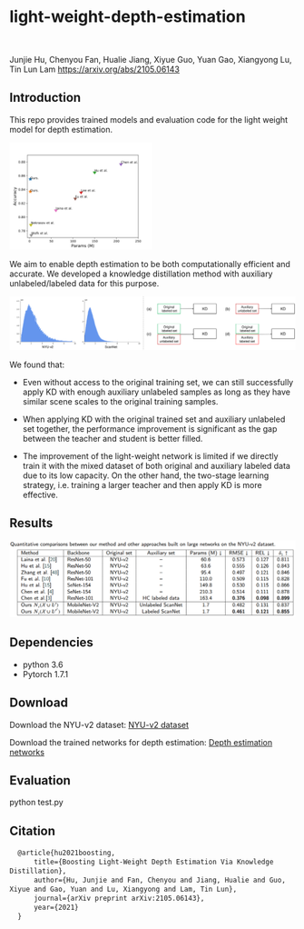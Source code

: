 # light-weight-depth-estimation
<br>

Junjie Hu, Chenyou Fan, Hualie Jiang, Xiyue Guo, Yuan Gao, Xiangyong Lu, Tin Lun Lam https://arxiv.org/abs/2105.06143


Introduction
-
This repo provides trained models and evaluation code for the light weight model for depth estimation. 

<p align="left">
 <img src="figs/para-accu.png" alt="photo not available" width="50%" height="50%">
</p>

We aim to enable depth estimation to be both computationally efficient and accurate.
We developed a knowledge distillation method with auxiliary unlabeled/labeled data for this purpose.  
<p align="center">
	<img src="figs/method.png" alt="photo not available">
</p>

We found that:
+  Even without access to the original training set, we can still successfully apply KD with enough auxiliary unlabeled samples as long as they have similar scene scales to the original training samples. 
  
+  When applying KD with the original trained set and auxiliary unlabeled set together, the performance improvement is significant as the gap between the teacher and student is better filled.
 
+  The improvement of the light-weight network is limited if we directly train it with the mixed dataset of both original and auxiliary labeled data due to its low capacity. On the other hand, the two-stage learning strategy, i.e. training a larger teacher and then apply KD is more effective.

Results
-
<p align="center">
	<img src="figs/results.png" alt="photo not available"">
</p>

Dependencies
-
+ python 3.6<br>
+ Pytorch 1.7.1<br>


Download
-
Download the NYU-v2 dataset: [NYU-v2 dataset](https://drive.google.com/file/d/1WoOZOBpOWfmwe7bknWS5PMUCLBPFKTOw/view?usp=sharing) <br>

Download the trained networks for depth estimation: [Depth estimation networks](https://drive.google.com/file/d/1yr5S5FIheL1mUfBzVJ8KqcIq9JP-jd4z/view?usp=sharing) <br>

Evaluation
-
 python test.py<br>

Citation
-
```
  @article{hu2021boosting,
      title={Boosting Light-Weight Depth Estimation Via Knowledge Distillation},
      author={Hu, Junjie and Fan, Chenyou and Jiang, Hualie and Guo, Xiyue and Gao, Yuan and Lu, Xiangyong and Lam, Tin Lun},
      journal={arXiv preprint arXiv:2105.06143},
      year={2021}
  }
 ``` 
